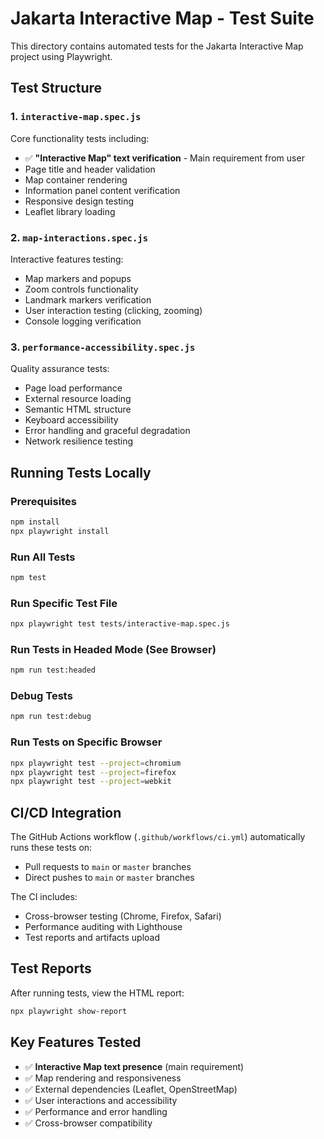 # Jakarta Interactive Map - Test Suite

This directory contains automated tests for the Jakarta Interactive Map project using Playwright.

## Test Structure

### 1. `interactive-map.spec.js`
Core functionality tests including:
- ✅ **"Interactive Map" text verification** - Main requirement from user
- Page title and header validation
- Map container rendering
- Information panel content verification
- Responsive design testing
- Leaflet library loading

### 2. `map-interactions.spec.js`
Interactive features testing:
- Map markers and popups
- Zoom controls functionality
- Landmark markers verification
- User interaction testing (clicking, zooming)
- Console logging verification

### 3. `performance-accessibility.spec.js`
Quality assurance tests:
- Page load performance
- External resource loading
- Semantic HTML structure
- Keyboard accessibility
- Error handling and graceful degradation
- Network resilience testing

## Running Tests Locally

### Prerequisites
```bash
npm install
npx playwright install
```

### Run All Tests
```bash
npm test
```

### Run Specific Test File
```bash
npx playwright test tests/interactive-map.spec.js
```

### Run Tests in Headed Mode (See Browser)
```bash
npm run test:headed
```

### Debug Tests
```bash
npm run test:debug
```

### Run Tests on Specific Browser
```bash
npx playwright test --project=chromium
npx playwright test --project=firefox
npx playwright test --project=webkit
```

## CI/CD Integration

The GitHub Actions workflow (`.github/workflows/ci.yml`) automatically runs these tests on:
- Pull requests to `main` or `master` branches
- Direct pushes to `main` or `master` branches

The CI includes:
- Cross-browser testing (Chrome, Firefox, Safari)
- Performance auditing with Lighthouse
- Test reports and artifacts upload

## Test Reports

After running tests, view the HTML report:
```bash
npx playwright show-report
```

## Key Features Tested

- ✅ **Interactive Map text presence** (main requirement)
- ✅ Map rendering and responsiveness
- ✅ External dependencies (Leaflet, OpenStreetMap)
- ✅ User interactions and accessibility
- ✅ Performance and error handling
- ✅ Cross-browser compatibility
